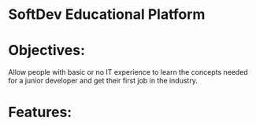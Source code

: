 # SoftDev Educational Platform

# Objectives:

Allow people with basic or no IT experience to learn the concepts needed for a junior developer and get their first job in the industry.

# Features:
